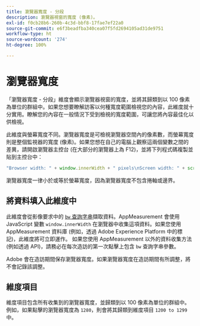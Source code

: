 ```yaml
---
title: 瀏覽器寬度 - 分段
description: 瀏覽器視窗的寬度 (像素)。
exl-id: f0cb28b6-260b-4c3d-bbf8-17fae7ef22a0
source-git-commit: e6f3beadfba340cea07f5fd2694105ad31de9751
workflow-type: ht
source-wordcount: '274'
ht-degree: 100%

---
```


# 瀏覽器寬度

「瀏覽器寬度 - 分段」維度會顯示瀏覽器視窗的寬度，並將其歸類到以 100 像素為單位的群組中。如果您想要瞭解訪客以何種寬度範圍檢視您的內容，此維度就十分實用。瞭解您的內容在一般情況下受到檢視的寬度範圍，可讓您將內容最佳化以供檢視。

此維度與螢幕寬度不同。瀏覽器寬度是可檢視瀏覽器空間內的像素數，而螢幕寬度則是整個監視器的寬度 (像素)。如果您想在自己的電腦上觀察這兩個變數之間的差異，請開啟瀏覽器主控台 (在大部分的瀏覽器上為 F12)，並將下列程式碼複製並貼到主控台中：

```javascript
"Browser width: " + window.innerWidth + " pixels\nScreen width: " + screen.width + " pixels";
```

瀏覽器寬度一律小於或等於螢幕寬度，因為瀏覽器寬度不包含捲軸或邊界。

## 將資料填入此維度中

此維度會從影像要求中的 [`bw` 查詢字串](/help/implement/validate/query-parameters.md)擷取資料。AppMeasurement 會使用 JavaScript 變數 `window.innerWidth` 在瀏覽器中收集這項資料。如果您使用 AppMeasurement 資料庫 (例如，透過 Adobe Experience Platform 中的標記)，此維度將可立即運作。 如果您使用 AppMeasurement 以外的資料收集方法 (例如透過 API)，請務必在每次造訪的第一次點擊上包含 `bw` 查詢字串參數。

Adobe 會在造訪期間保存瀏覽器寬度。如果瀏覽器寬度在造訪期間有所調整，將不會記錄該調整。

## 維度項目

維度項目包含所有收集到的瀏覽器寬度，並歸類到以 100 像素為單位的群組中。例如，如果點擊的瀏覽器寬度為 `1280`，則會將其歸類到維度項目 `1200 to 1299` 中。
